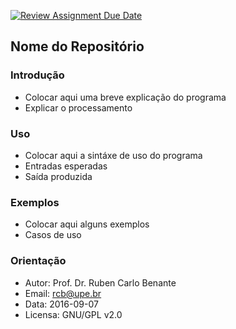 [![Review Assignment Due Date](https://classroom.github.com/assets/deadline-readme-button-22041afd0340ce965d47ae6ef1cefeee28c7c493a6346c4f15d667ab976d596c.svg)](https://classroom.github.com/a/DKeX1skB)
## Nome do Repositório

### Introdução 

* Colocar aqui uma breve explicação do programa
* Explicar o processamento

### Uso

* Colocar aqui a sintáxe de uso do programa
* Entradas esperadas
* Saída produzida

### Exemplos

* Colocar aqui alguns exemplos
* Casos de uso

### Orientação

* Autor: Prof. Dr. Ruben Carlo Benante
* Email: rcb@upe.br
* Data: 2016-09-07
* Licensa: GNU/GPL v2.0

